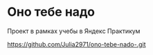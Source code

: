 # Оно тебе надо
Проект в рамках учебы в Яндекс Практикум

https://github.com/Julia2971/ono-tebe-nado-.git

